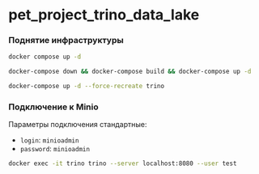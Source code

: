 # pet_project_trino_data_lake


### Поднятие инфраструктуры

```bash
docker compose up -d
```

```bash
docker-compose down && docker-compose build && docker-compose up -d  
```

```bash
docker-compose up -d --force-recreate trino
```

### Подключение к Minio

Параметры подключения стандартные:

- `login`: `minioadmin`
- `password`: `minioadmin`


```bash
docker exec -it trino trino --server localhost:8080 --user test     
```